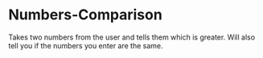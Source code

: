 # Numbers-Comparison
Takes two numbers from the user and tells them which is greater.
Will also tell you if the numbers you enter are the same.
